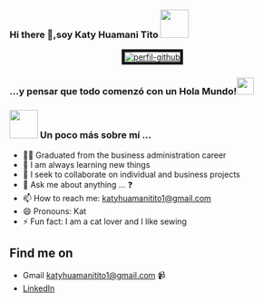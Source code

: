 ### Hi there 👋,soy Katy Huamani Tito  <img src = "https://media.giphy.com/media/mGcNjsfWAjY5AEZNw6/giphy.gif" width = "50">
<div align ="center">
<a href="https://ibb.co/p4Fx04Y"><img src="https://i.ibb.co/Yfs3RfH/perfil-github.png" alt="perfil-github" border="5"></a>
</div>

<h3> ...y pensar que todo comenzó con un Hola Mundo!<img src="https://media.giphy.com/media/WUlplcMpOCEmTGBtBW/giphy.gif" width="30">  </h3>

### <img src = "https://media.giphy.com/media/VgCDAzcKvsR6OM0uWg/giphy.gif" width = "50"> Un poco más sobre mí ...  


- 👩‍🎓 Graduated from the business administration career
- 🌱 I am always learning new things
- 👯 I seek to collaborate on individual and business projects
- 💬 Ask me about anything ... ❓
- 📫 How to reach me: katyhuamanitito1@gmail.com
- 😄 Pronouns: Kat 
- ⚡ Fun fact: I am a cat lover and I like sewing

## Find me on

- Gmail    katyhuamanitito1@gmail.com 📹 
- <a href="https://www.linkedin.com/in/katy-lurdes/"> LinkedIn</a> 
